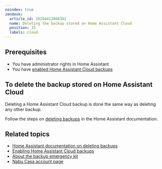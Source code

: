 ```yaml
---
noindex: true
zendesk:
  article_id: 26294412868381
  name: Deleting the backup stored on Home Assistant Cloud
  position: 15
  labels: cloud
---
```


## Prerequisites

- You have administrator rights in Home Assistant
- You have [enabled Home Assistant Cloud backups](/hc/en-us/articles/26294320337181/)

## To delete the backup stored on Home Assistant Cloud

Deleting a Home Assistant Cloud backup is done the same way as deleting any other backup.

Follow the steps on [deleting backups](https://www.home-assistant.io/common-tasks/general/#deleting-obsolete-backups) in the Home Assistant documentation.

## Related topics

- [Home Assistant documentation on deleting backups](https://www.home-assistant.io/common-tasks/general/#deleting-obsolete-backups)
- [Enabling Home Assistant Cloud backups](/hc/en-us/articles/26294320337181/)
- [About the backup emergency kit](https://www.home-assistant.io/more-info/backup-emergency-kit/)
- [Nabu Casa account page](https://account.nabucasa.com/)
